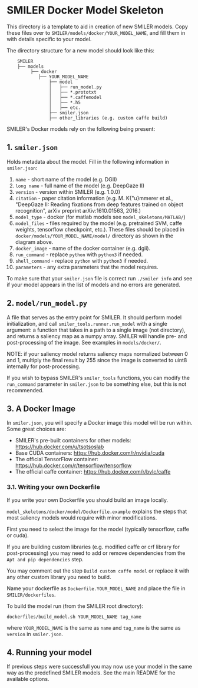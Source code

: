 # SMILER Docker Model Skeleton

This directory is a template to aid in creation of new SMILER models. Copy these files over to `SMILER/models/docker/YOUR_MODEL_NAME`, and fill them in with details specific to your model.

The directory structure for a new model should look like this:

```
    SMILER
    ├── models
         ├── docker
            ├── YOUR_MODEL_NAME
                ├── model
                │   ├── run_model.py
                │   ├── *.prototxt
                │   ├── *.caffemodel
                │   ├── *.h5
                │   ├── etc.
                ├── smiler.json
                ├── other_libraries (e.g. custom caffe build)     
```

SMILER's Docker models rely on the following being present:

## 1. `smiler.json`

Holds metadata about the model.
Fill in the following information in `smiler.json`:

1. `name` - short name of the model (e.g. DGII)
2. `long name` - full name of the model  (e.g. DeepGaze II)
3. `version` - version within SMILER (e.g. 1.0.0)
4. `citation` - paper citation information (e.g. M. K{\"u}mmerer et al., "DeepGaze II: Reading fixations from deep features trained on object recognition", arXiv preprint arXiv:1610.01563, 2016.)
5. `model_type` - docker (for matlab models see `model_skeletons/MATLAB/`)
6. `model_files` - files required by the model (e.g. pretrained SVM, caffe weights, tensorflow checkpoint, etc.). These files should be placed in `docker/models/YOUR_MODEL_NAME/model/` directory as shown in the diagram above.
7. `docker_image` - name of the docker container (e.g. dgii).
8. `run_command` - replace `python` with `python3` if needed.
9. `shell_command` - replace `python` with `python3` if needed.
10. `parameters` - any extra parameters that the model requires.

To make sure that your ```smiler.json``` file is correct run ```./smiler info``` and see if your model appears in the list of models and no errors are generated.

## 2. `model/run_model.py`

A file that serves as the entry point for SMILER. It should perform model initialization, and call `smiler_tools.runner.run_model` with a single argument: a function that takes in a path to a single image (not directory), and returns a saliency map as a numpy array. SMILER will handle pre- and post-processing of the image. See examples in ```models/docker/```.

NOTE: if your saliency model returns saliency maps normalized between 0 and 1, multiply the final result by 255 since the image is converted to uint8 internally for post-processing.

If you wish to bypass SMILER's `smiler_tools` functions, you can modify the `run_command` parameter in `smiler.json` to be something else, but this is not recommended.

## 3. A Docker Image

In `smiler.json`, you will specify a Docker image this model will be run within. Some great choices are:

- SMILER's pre-built containers for other models: https://hub.docker.com/u/tsotsoslab
- Base CUDA containers: https://hub.docker.com/r/nvidia/cuda
- The official TensorFlow container: https://hub.docker.com/r/tensorflow/tensorflow
- The official caffe container: https://hub.docker.com/r/bvlc/caffe

### 3.1. Writing your own Dockerfile
If you write your own Dockerfile you should build an image locally.

```model_skeletons/docker/model/Dockerfile.example``` explains the steps that most saliency models would require with minor modifications.

First you need to select the image for the model (typically tensorflow, caffe or cuda).

If you are building custom libraries (e.g. modified caffe or crf library for post-processing) you may need to add or remove dependencies from the ```Apt and pip dependencies``` step.

You may comment out the step ```Build custom caffe model``` or replace it with any other custom library you need to build.

Name your dockerfile as ```Dockerfile.YOUR_MODEL_NAME``` and place the file in ```SMILER/dockerfiles```.

To build the model run (from the SMILER root directory):

```
dockerfiles/build_model.sh YOUR_MODEL_NAME tag_name
```

where ```YOUR_MODEL_NAME``` is the same as `name` and `tag_name` is the same as `version` in `smiler.json`.


## 4. Running your model

If previous steps were successfull you may now use your model in the same way as the predefined SMILER models. See the main README for the available options.
